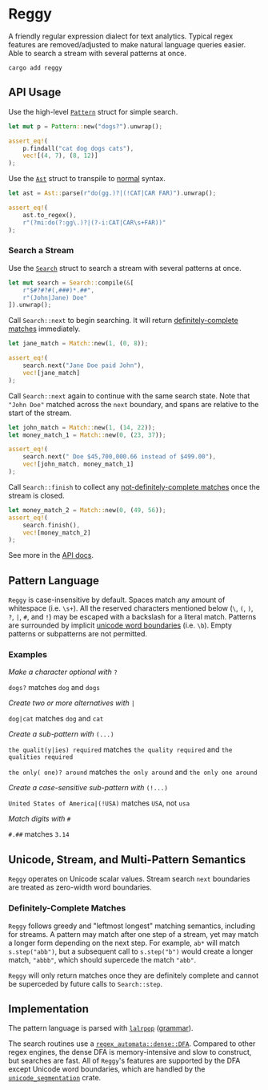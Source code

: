 # Reggy

A friendly regular expression dialect for text analytics. Typical regex features are removed/adjusted to make natural language queries easier. Able to search a stream with several patterns at once.

`cargo add reggy`

## API Usage

Use the high-level [`Pattern`](https://doc-sieve.github.io/reggy/reggy/struct.Pattern.html) struct for simple search.
```rust
let mut p = Pattern::new("dogs?").unwrap();

assert_eq!(
    p.findall("cat dog dogs cats"),
    vec![(4, 7), (8, 12)]
);
```

Use the [`Ast`](https://doc-sieve.github.io/reggy/reggy/enum.Ast.html) struct to transpile to [normal](https://docs.rs/regex/) syntax.
```rust
let ast = Ast::parse(r"do(gg.)?|(!CAT|CAR FAR)").unwrap();

assert_eq!(
    ast.to_regex(),
    r"(?mi:do(?:gg\.)?|(?-i:CAT|CAR\s+FAR))"
);
```

### Search a Stream

Use the [`Search`](https://doc-sieve.github.io/reggy/reggy/struct.Search.html) struct to search a stream with several patterns at once.
```rust
let mut search = Search::compile(&[
    r"$#?#?#(,###)*.##",
    r"(John|Jane) Doe"
]).unwrap();
```

Call `Search::next` to begin searching. It will return [definitely-complete matches](#definitely-complete-matches) immediately.
```rust
let jane_match = Match::new(1, (0, 8));

assert_eq!(
    search.next("Jane Doe paid John"),
    vec![jane_match]
);
```

Call `Search::next` again to continue with the same search state.
Note that `"John Doe"` matched across the `next` boundary, and spans are relative to the start of the stream.
```rust
let john_match = Match::new(1, (14, 22));
let money_match_1 = Match::new(0, (23, 37));

assert_eq!(
    search.next(" Doe $45,700,000.66 instead of $499.00"),
    vec![john_match, money_match_1]
);
```

Call `Search::finish` to collect any [not-definitely-complete matches](#definitely-complete-matches) once the stream is closed.
```rust
let money_match_2 = Match::new(0, (49, 56));
assert_eq!(
    search.finish(),
    vec![money_match_2]
);
```

See more in the [API docs](https://doc-sieve.github.io/reggy).

## Pattern Language

`Reggy` is case-insensitive by default. Spaces match any amount of whitespace (i.e. `\s+`). All the reserved characters mentioned below (`\`, `(`, `)`, `?`, `|`, `#`, and `!`) may be escaped with a backslash for a literal match. Patterns are surrounded by implicit [unicode word boundaries](https://unicode.org/reports/tr29/) (i.e. `\b`). Empty patterns or subpatterns are not permitted.

### Examples

*Make a character optional with* `?`

`dogs?` matches `dog` and `dogs`

*Create two or more alternatives with* `|`

`dog|cat` matches `dog` and `cat`

*Create a sub-pattern with* `(...)`

`the qualit(y|ies) required` matches `the quality required` and `the qualities required`

`the only( one)? around` matches `the only around` and `the only one around`

*Create a case-sensitive sub-pattern with* `(!...)`

`United States of America|(!USA)` matches `USA`, not `usa`

*Match digits with* `#`

`#.##` matches `3.14`

## Unicode, Stream, and Multi-Pattern Semantics

`Reggy` operates on Unicode scalar values. Stream search `next` boundaries are treated as zero-width word boundaries.

### Definitely-Complete Matches

`Reggy` follows greedy and "leftmost longest" matching semantics, including for streams. A pattern may match after one step of a stream, yet may match a longer form depending on the next step. For example, `ab*` will match `s.step("abb")`, but a subsequent call to `s.step("b")` would create a longer match, `"abbb"`, which should supercede the match `"abb"`.

`Reggy` will only return matches once they are definitely complete and cannot be superceded by future calls to `Search::step`.

## Implementation

The pattern language is parsed with [`lalrpop`](https://lalrpop.github.io/lalrpop) ([grammar](https://github.com/doc-sieve/reggy/blob/main/src/parser/grammar.lalrpop)).

The search routines use a [`regex_automata::dense::DFA`](https://docs.rs/regex-automata/latest/regex_automata/dfa/dense/struct.DFA.html). Compared to other regex engines, the dense DFA is memory-intensive and slow to construct, but searches are fast. All of `Reggy`'s features are supported by the DFA except Unicode word boundaries, which are handled by the [`unicode_segmentation`](https://docs.rs/unicode-segmentation/latest) crate.